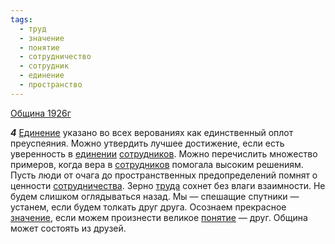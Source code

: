 ```yaml
---
tags:
  - труд
  - значение
  - понятие
  - сотрудничество
  - сотрудник
  - единение
  - пространство
---
```


[Община 1926г](/agni/1926)

___4___
[Единение](/tag/#единение) указано во всех верованиях как единственный оплот преуспеяния. Можно утвердить лучшее достижение, если есть уверенность в [единении](/tag/#единение) [сотрудников](/tag/#сотрудник). Можно перечислить множество примеров, когда вера в [сотрудников](/tag/#сотрудник) помогала высоким решениям. Пусть люди от очага до пространственных предопределений помнят о ценности [сотрудничества](/tag/#сотрудничество). Зерно [труда](/tag/#труд) сохнет без влаги взаимности. Не будем слишком оглядываться назад. Мы — спешащие спутники — устанем, если будем толкать друг друга. Осознаем прекрасное [значение](/tag/#значение), если можем произнести великое [понятие](/tag/#понятие) — друг. Община может состоять из друзей.   

